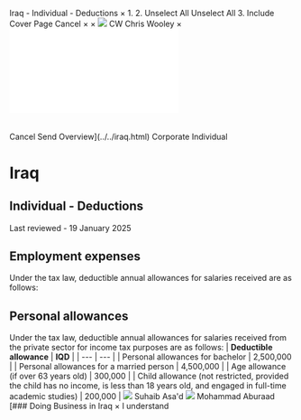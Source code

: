 Iraq - Individual - Deductions
×
1.
2.
Unselect All
Unselect All
3.
Include Cover Page
Cancel
×
×
![](../../-/media/world-wide-tax-summaries/attachments/global---chris-wooley.ashx%3Frev=ac5e5f3223b34096b1afc2a6009c7320&revision=ac5e5f32-23b3-4096-b1af-c2a6009c7320&hash=859B7ADC84DC2CBEC9760E9E6EE7DE6D0A8BFCDF)
CW
Chris Wooley
×
![](deductions.html)
######
Cancel
Send
Overview](../../iraq.html)
Corporate
Individual
# Iraq
## Individual - Deductions
Last reviewed - 19 January 2025
## Employment expenses
Under the tax law, deductible annual allowances for salaries received are as follows:
## Personal allowances
Under the tax law, deductible annual allowances for salaries received from the private sector for income tax purposes are as follows:
| **Deductible allowance** | **IQD** |
| --- | --- |
| Personal allowances for bachelor | 2,500,000 |
| Personal allowances for a married person | 4,500,000 |
| Age allowance (if over 63 years old) | 300,000 |
| Child allowance (not restricted, provided the child has no income, is less than 18 years old, and engaged in full-time academic studies) | 200,000 |
![](../../-/media/world-wide-tax-summaries/iraqsuhaib-asad2-78-copy-2jpg20231204014734859.ashx%3Frev=c6cadd9d18ff49be976f60cbded65ce7&revision=c6cadd9d-18ff-49be-976f-60cbded65ce7&hash=DFA1048C12ED1B26915256496BEA4E7FEB26835A)
Suhaib Asa'd
![](../../-/media/world-wide-tax-summaries/iraqmohammad-aburaadmohammad-aburaadjpg20220509072037896.ashx%3Frev=a209394c33204d9bac36bce94a8ac84a&revision=a209394c-3320-4d9b-ac36-bce94a8ac84a&hash=E1F5B55013999ED7E0E929D8EF5EDA9D7DD238CC)
Mohammad Aburaad
[### Doing Business in Iraq
×
I understand
